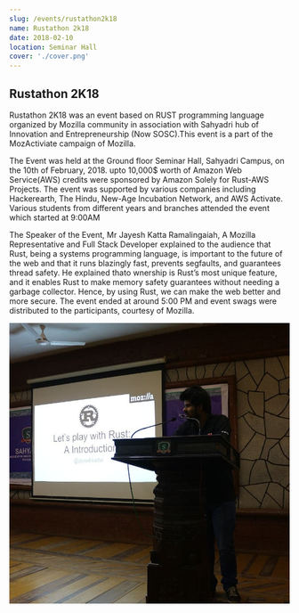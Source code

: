 ```yaml
---
slug: /events/rustathon2k18
name: Rustathon 2k18
date: 2018-02-10
location: Seminar Hall
cover: './cover.png'
---
```

## Rustathon 2K18
Rustathon 2K18 was an event based on RUST programming language organized by Mozilla community in association with Sahyadri hub of Innovation and Entrepreneurship (Now SOSC).This event is a part of the MozActiviate campaign of Mozilla.

The Event was held at the Ground floor Seminar Hall, Sahyadri Campus, on the 10th of February, 2018.
upto 10,000$ worth of Amazon Web Service(AWS) credits were sponsored by Amazon Solely for Rust-AWS Projects.
The event was supported by various companies including Hackerearth, The Hindu, New-Age Incubation Network, and AWS Activate.
Various students from different years and branches attended the event which started at 9:00AM

The Speaker of the Event, Mr Jayesh Katta Ramalingaiah, A Mozilla Representative and Full Stack Developer explained to the audience that Rust, being a systems programming language, is important to the future of the web and that it runs blazingly fast, prevents segfaults, and guarantees thread safety. He explained thato wnership is Rust’s most unique feature, and it enables Rust to make memory safety guarantees without needing a garbage collector. Hence, by using Rust, we can make the web better and more secure.
The event ended at around 5:00 PM and event swags were distributed to the participants, courtesy of Mozilla. 

<img src="4.jpg">
